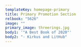 ```yaml
---
templateKey: homepage-primary
title: Primary Promotion Section
relbook: "5626"
image: ""
primary_image: threerings.jpg
body1: '"A Best Book of 2020"'
body2: "- Kirkus and LitHub"
---
```

